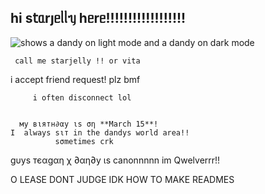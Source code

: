 ## һі s𝗍ᥲrȷᥱᥣᥣᥡ һᥱrᥱ!!!!!!!!!!!!!!!!!! 




<picture>
 <source media="(prefers-color-scheme: dark)" [srcset="(https://files.catbox.moe/57pfbk.gif)">
 <source media="(prefers-color-scheme: light)" srcset="https://files.catbox.moe/9nongc.gif">
 <img alt="shows a dandy on light mode and a dandy on dark mode" src="https://files.catbox.moe/01u8gt.png">
</picture>


     call me starjelly !! or vita
   i accept friend request! plz bmf


         i often disconnect lol


      му вιятн∂αу ιѕ ση **March 15**! 
    I  always ѕιт in the dandys world area!!  
              ѕσmetimes crk 






   gυуѕ тєαgαη χ ∂αη∂у ιѕ canonnnnn im Qwelverrr!! 

O LEASE DONT JUDGE IDK HOW TO MAKE READMES


